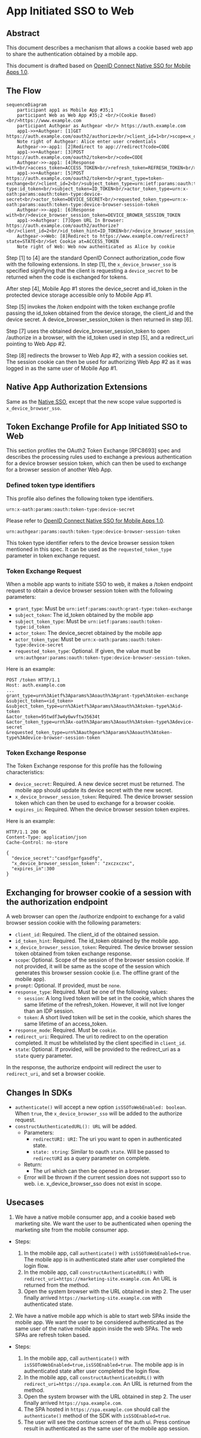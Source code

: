# App Initiated SSO to Web

## Abstract

This document describes a mechanism that allows a cookie based web app to share the authentication obtained by a mobile app.

This document is drafted based on [OpenID Connect Native SSO for Mobile Apps 1.0](https://openid.net/specs/openid-connect-native-sso-1_0.html).

## The Flow

```mermaid
sequenceDiagram
    participant app1 as Mobile App #35;1
    participant Web as Web App #35;2 <br/>(Cookie Based)<br/>https://www.example.com
    participant Authgear as Authgear <br/> https://auth.example.com
    app1->>+Authgear: [1]GET https://auth.example.com/oauth2/authorize<br/>client_id=1<br/>scope=x_device_browser_sso<br/>redirect_uri=app://redirect
    Note right of Authgear: Alice enter user credentials
    Authgear->>-app1: [2]Redirect to app://redirect?code=CODE
    app1->>+Authgear: [3]POST https://auth.example.com/oauth2/token<br/>code=CODE
    Authgear->>-app1: [4]Response with<br/>access_token=ACCESS_TOKEN<br/>refresh_token=REFRESH_TOKEN<br/>id_token=ID_TOKEN<br/>device_secret=DEVICE_SECRET
    app1->>+Authgear: [5]POST https://auth.example.com/oauth2/token<br/>grant_type=token-exchange<br/>client_id=2<br/>subject_token_type=urn:ietf:params:oauth:token-type:id_token<br/>subject_token=ID_TOKEN<br/>actor_token_type=urn:x-oath:params:oauth:token-type:device-secret<br/>actor_token=DEVICE_SECRET<br/>requested_token_type=urn:x-oath:params:oauth:token-type:device-browser-session-token
    Authgear->>-app1: [6]Response with<br/>device_browser_session_token=DEVICE_BROWER_SESSION_TOKEN
    app1->>Authgear: [7]Open URL In Browser: https://auth.example.com/oauth2/authorize?<br/>client_id=2<br/>id_token_hint=ID_TOKEN<br/>device_browser_session_token=DEVICE_BROWER_SESSION_TOKEN<br/>redirect_uri=https://www.example.com/redirect<br/>state=STATE<br/>prompt=none<br/>response_type=token<br/>response_mode=cookie
    Authgear->>Web: [8]Redirect to https://www.example.com/redirect?state=STATE<br/>Set Cookie at=ACCESS_TOKEN
    Note right of Web: Web now authenticated as Alice by cookie
```

Step [1] to [4] are the standard OpenID Connect authorization_code flow with the following extensions. In step [1], the `x_device_browser_sso` is specified signifying that the client is requesting a `device_secret` to be returned when the code is exchanged for tokens.

After step [4], Mobile App #1 stores the device_secret and id_token in the protected device storage accessible only to Mobile App #1.

Step [5] invokes the /token endpoint with the token exchange profile passing the id_token obtained from the device storage, the client_id and the device secret. A device_browser_session_token is then returned in step [6].

Step [7] uses the obtained device_browser_session_token to open /authorize in a browser, with the id_token used in step [5], and a redirect_uri pointing to Web App #2.

Step [8] redirects the browser to Web App #2, with a session cookies set. The session cookie can then be used for authorizing Web App #2 as it was logged in as the same user of Mobile App #1.

## Native App Authorization Extensions

Same as the [Native SSO](https://openid.net/specs/openid-connect-native-sso-1_0.html#name-native-app-authorization-ex), except that the new scope value supported is `x_device_browser_sso`.

## Token Exchange Profile for App Initiated SSO to Web

This section profiles the OAuth2 Token Exchange [RFC8693] spec and describes the processing rules used to exchange a previous authentication for a device browser session token, which can then be used to exchange for a browser session of another Web App.

### Defined token type identifiers

This profile also defines the following token type identifiers.

```
urn:x-oath:params:oauth:token-type:device-secret
```

Please refer to [OpenID Connect Native SSO for Mobile Apps 1.0](https://openid.net/specs/openid-connect-native-sso-1_0.html).

```
urn:authgear:params:oauth:token-type:device-browser-session-token
```

This token type identifier refers to the device browser session token mentioned in this spec. It can be used as the `requested_token_type` parameter in token exchange request.

### Token Exchange Request

When a mobile app wants to initiate SSO to web, it makes a /token endpoint request to obtain a device browser session token with the following parameters:

- `grant_type`: Must be `urn:ietf:params:oauth:grant-type:token-exchange`
- `subject_token`: The id_token obtained by the mobile app
- `subject_token_type`: Must be `urn:ietf:params:oauth:token-type:id_token`
- `actor_token`: The device_secret obtained by the mobile app
- `actor_token_type`: Must be `urn:x-oath:params:oauth:token-type:device-secret`
- `requested_token_type`: Optional. If given, the value must be `urn:authgear:params:oauth:token-type:device-browser-session-token`.

Here is an example:

```
POST /token HTTP/1.1
Host: auth.example.com
...
grant_type=urn%3Aietf%3Aparams%3Aoauth%3Agrant-type%3Atoken-exchange
&subject_token=<id_token>
&subject_token_type=urn%3Aietf%3Aparams%3Aoauth%3Atoken-type%3Aid-token
&actor_token=95twdf3w4y6wvftw35634t
&actor_token_type=urn%3Ax-oath%3Aparams%3Aoauth%3Atoken-type%3Adevice-secret
&requested_token_type=urn%3Aauthgear%3Aparams%3Aoauth%3Atoken-type%3Adevice-browser-session-token
```

### Token Exchange Response

The Token Exchange response for this profile has the following characteristics:

- `device_secret`: Required. A new device secret must be returned. The mobile app should update its device secret with the new secret.
- `x_device_browser_session_token`: Required. The device browser session token which can then be used to exchange for a browser cookie.
- `expires_in`: Required. When the device browser session token expires.

Here is an example:

```
HTTP/1.1 200 OK
Content-Type: application/json
Cache-Control: no-store

{
  "device_secret":"casdfgarfgasdfg",
  "x_device_browser_session_token": "zxczxczxc",
  "expires_in":300
}
```

## Exchanging for browser cookie of a session with the authorization endpoint

A web browser can open the /authorize endpoint to exchange for a valid browser session cookie with the following parameters:

- `client_id`: Required. The client_id of the obtained session.
- `id_token_hint`: Required. The id_token obtained by the mobile app.
- `x_device_browser_session_token`: Required. The device browser session token obtained from token exchange response.
- `scope`: Optional. Scope of the session of the browser session cookie. If not provided, it will be same as the scope of the session which generates this browser session cookie (i.e. The offline grant of the mobile app).
- `prompt`: Optional. If provided, must be `none`.
- `response_type`: Required. Must be one of the following values:
  - `session`: A long lived token will be set in the cookie, which shares the same lifetime of the refresh_token. However, it will not live longer than an IDP session.
  - `token`: A short lived token will be set in the cookie, which shares the same lifetime of an access_token.
- `response_mode`: Required. Must be `cookie`.
- `redirect_uri`: Required. The uri to redirect to on the operation completed. It must be whitelisted by the client specified in `client_id`.
- `state`: Optional. If provided, will be provided to the redirect_uri as a `state` query parameter.

In the response, the authorize endpoint will redirect the user to `redirect_uri`, and set a browser cookie.

## Changes In SDKs

- `authenticate()` will accept a new option `isSSOToWebEnabled: boolean`. When `true`, the `x_device_browser_sso` will be added to the authorize request.
- `constructAuthenticatedURL(): URL` will be added.
  - Parameters:
    - `redirectURI: URI`: The uri you want to open in authenticated state.
    - `state: string`: Similar to oauth `state`. Will be passed to `redirectURI` as a query parameter on complete.
  - Return:
    - The url which can then be opened in a browser.
  - Error will be thrown if the current session does not support sso to web. i.e. x_device_browser_sso does not exist in scope.

## Usecases

1. We have a native mobile consumer app, and a cookie based web marketing site. We want the user to be authenticated when opening the marketing site from the mobile consumer app.

- Steps:

  1. In the mobile app, call `authenticate()` with `isSSOToWebEnabled=true`. The mobile app is in authenticated state after user completed the login flow.
  2. In the mobile app, call `constructAuthenticatedURL()` with `redirect_uri=https://marketing-site.example.com`. An URL is returned from the method.
  3. Open the system browser with the URL obtained in step 2. The user finally arrived `https://marketing-site.example.com` with authenticated state.

2. We have a native mobile app which is able to start web SPAs inside the mobile app. We want the user to be considered authenticated as the same user of the native mobile appin inside the web SPAs. The web SPAs are refresh token based.

- Steps:

  1. In the mobile app, call `authenticate()` with `isSSOToWebEnabled=true,isSSOEnabled=true`. The mobile app is in authenticated state after user completed the login flow.
  2. In the mobile app, call `constructAuthenticatedURL()` with `redirect_uri=https://spa.example.com`. An URL is returned from the method.
  3. Open the system browser with the URL obtained in step 2. The user finally arrived `https://spa.example.com`.
  4. The SPA hosted in `https://spa.example.com` should call the `authenticate()` method of the SDK with `isSSOEnabled=true`.
  5. The user will see the continue screen of the auth ui. Press continue result in authenticated as the same user of the mobile app session.
